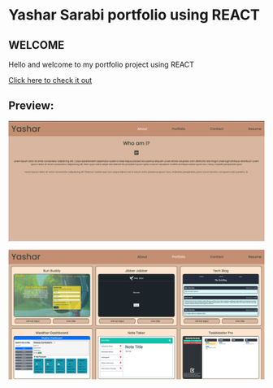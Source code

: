 # Yashar Sarabi portfolio using REACT

## WELCOME 
Hello and welcome to my portfolio project using REACT


[Click here to check it out]()

## Preview:
![Demo](src/assets/images/react-2.png)


![Demo](src/assets/images/react-1.png)
